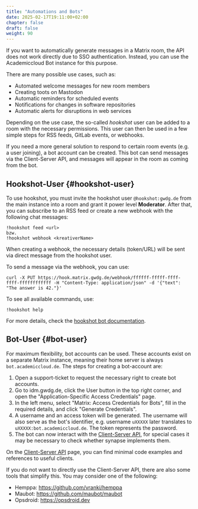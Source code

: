 ```yaml
---
title: "Automations and Bots"
date: 2025-02-17T19:11:00+02:00
chapter: false
draft: false
weight: 90
---
```


If you want to automatically generate messages in a Matrix room, the API does not work directly due to SSO authentication. Instead, you can use the Academiccloud Bot instance for this purpose.

There are many possible use cases, such as:

- Automated welcome messages for new room members
- Creating toots on Mastodon
- Automatic reminders for scheduled events
- Notifications for changes in software repositories
- Automatic alerts for disruptions in web services

Depending on the use case, the so-called _hookshot_ user can be added to a room with the necessary permissions. This user can then be used in a few simple steps for RSS feeds, GitLab events, or webhooks.

If you need a more general solution to respond to certain room events (e.g. a user joining), a bot account can be created. This bot can send messages via the Client-Server API, and messages will appear in the room as coming from the bot.

## Hookshot-User {#hookshot-user}
To use hookshot, you must invite the hookshot user `@hookshot:gwdg.de` from the main instance into a room and grant it power level **Moderator**. After that, you can subscribe to an RSS feed or create a new webhook with the following chat messages:

```
!hookshot feed <url>
bzw.
!hookshot webhook <kreativerName>
```

When creating a webhook, the necessary details (token/URL) will be sent via direct message from the hookshot user.

To send a message via the webhook, you can use:
```
curl -X PUT https://hook.matrix.gwdg.de/webhook/ffffff-fffff-ffff-ffff-ffffffffffff -H "Content-Type: application/json" -d '{"text": "The answer is 42."}'
```

To see all available commands, use:

```
!hookshot help
```

For more details, check the [hookshot bot documentation](https://matrix-org.github.io/matrix-hookshot/latest/setup/webhooks.html).

## Bot-User {#bot-user}
For maximum flexibility, bot accounts can be used. These accounts exist on a separate Matrix instance, meaning their home server is always `bot.academiccloud.de`. The steps for creating a bot-account are:

1. Open a support-ticket to request the necessary right to create bot accounts.
2. Go to idm.gwdg.de, click the User button in the top right corner, and open the "Application-Specific Access Credentials" page.
3. In the left menu, select "Matrix: Access Credentials for Bots", fill in the required details, and click "Generate Credentials".
4. A username and an access token will be generated. The username will also serve as the bot's identifier, e.g. username `uXXXXX` later translates to `uXXXXX:bot.academiccloud.de`. The token represents the password.
5. The bot can now interact with the [Client-Server API](/clients/client-server-api), for special cases it may be necessary to check whether synapse implements them.

On the [Client-Server API](/clients/client-server-api) page, you can find minimal code examples and references to useful clients.

If you do not want to directly use the Client-Server API, there are also some tools that simplify this. You may consider one of the following:

- Hemppa: https://github.com/vranki/hemppa
- Maubot: https://github.com/maubot/maubot
- Opsdroid: https://opsdroid.dev
